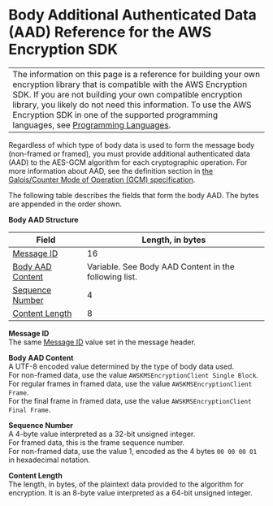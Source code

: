 # Body Additional Authenticated Data \(AAD\) Reference for the AWS Encryption SDK<a name="body-aad-reference"></a>


|  | 
| --- |
|  The information on this page is a reference for building your own encryption library that is compatible with the AWS Encryption SDK\. If you are not building your own compatible encryption library, you likely do not need this information\. To use the AWS Encryption SDK in one of the supported programming languages, see [Programming Languages](programming-languages.md)\.  | 

Regardless of which type of body data is used to form the message body \(non\-framed or framed\), you must provide additional authenticated data \(AAD\) to the AES\-GCM algorithm for each cryptographic operation\. For more information about AAD, see the definition section in [the Galois/Counter Mode of Operation \(GCM\) specification](http://csrc.nist.gov/groups/ST/toolkit/BCM/documents/proposedmodes/gcm/gcm-spec.pdf)\.

The following table describes the fields that form the body AAD\. The bytes are appended in the order shown\.


**Body AAD Structure**  

| Field | Length, in bytes | 
| --- | --- | 
| [Message ID](#body-aad-message-id) | 16 | 
| [Body AAD Content](#body-aad-content) | Variable\. See Body AAD Content in the following list\. | 
| [Sequence Number](#body-aad-sequence-number) | 4 | 
| [Content Length](#body-aad-content-length) | 8 | 

**Message ID**  
The same [Message ID](message-format.md#header-message-id) value set in the message header\.

**Body AAD Content**  
A UTF\-8 encoded value determined by the type of body data used\.  
For non\-framed data, use the value `AWSKMSEncryptionClient Single Block`\.  
For regular frames in framed data, use the value `AWSKMSEncryptionClient Frame`\.  
For the final frame in framed data, use the value `AWSKMSEncryptionClient Final Frame`\.

**Sequence Number**  
A 4\-byte value interpreted as a 32\-bit unsigned integer\.  
For framed data, this is the frame sequence number\.  
For non\-framed data, use the value 1, encoded as the 4 bytes `00 00 00 01` in hexadecimal notation\.

**Content Length**  
The length, in bytes, of the plaintext data provided to the algorithm for encryption\. It is an 8\-byte value interpreted as a 64\-bit unsigned integer\.